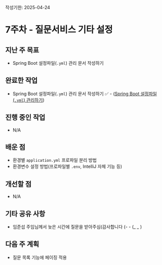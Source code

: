 작성기한: 2025-04-24

# 7주차 - 질문서비스 기타 설정

## 지난 주 목표
* Spring Boot 설정파일(`.yml`) 관리 문서 작성하기

## 완료한 작업
* Spring Boot 설정파일(`.yml`) 관리 문서 작성하기 ✅ - ([Spring Boot 설정파일(`.yml`) 관리하기](https://github.com/A-OverFlow/mmb-docs/blob/main/0_%ED%94%84%EB%A1%9C%EC%A0%9D%ED%8A%B8_%EA%B4%80%EB%A6%AC/3_%EC%9A%B4%EC%98%81/Spring_Boot_%EC%84%A4%EC%A0%95%ED%8C%8C%EC%9D%BC_%EA%B4%80%EB%A6%AC%ED%95%98%EA%B8%B0.md))
 
## 진행 중인 작업
* N/A
 
## 배운 점
* 환경별 `application.yml` 프로파일 분리 방법
* 환경변수 설정 방법(프로파일별 `.env`, IntelliJ 자체 기능 등)
 
## 개선할 점
* N/A
 
## 기타 공유 사항
* 임준섭 주임님께서 늦은 시간에 질문을 받아주심(감사합니다 (- - (_ _ )
 
## 다음 주 계획
* 질문 목록 기능에 페이징 적용
